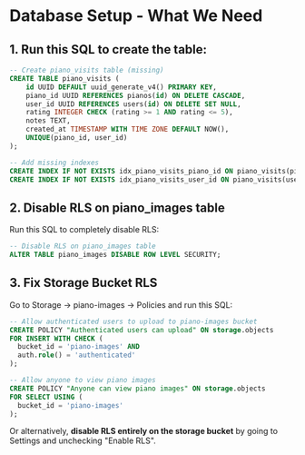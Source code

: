 # Database Setup - What We Need

## 1. Run this SQL to create the table:

```sql
-- Create piano_visits table (missing)
CREATE TABLE piano_visits (
    id UUID DEFAULT uuid_generate_v4() PRIMARY KEY,
    piano_id UUID REFERENCES pianos(id) ON DELETE CASCADE,
    user_id UUID REFERENCES users(id) ON DELETE SET NULL,
    rating INTEGER CHECK (rating >= 1 AND rating <= 5),
    notes TEXT,
    created_at TIMESTAMP WITH TIME ZONE DEFAULT NOW(),
    UNIQUE(piano_id, user_id)
);

-- Add missing indexes
CREATE INDEX IF NOT EXISTS idx_piano_visits_piano_id ON piano_visits(piano_id);
CREATE INDEX IF NOT EXISTS idx_piano_visits_user_id ON piano_visits(user_id);
```

## 2. Disable RLS on piano_images table

Run this SQL to completely disable RLS:

```sql
-- Disable RLS on piano_images table
ALTER TABLE piano_images DISABLE ROW LEVEL SECURITY;
```

## 3. Fix Storage Bucket RLS

Go to Storage → piano-images → Policies and run this SQL:

```sql
-- Allow authenticated users to upload to piano-images bucket
CREATE POLICY "Authenticated users can upload" ON storage.objects
FOR INSERT WITH CHECK (
  bucket_id = 'piano-images' AND 
  auth.role() = 'authenticated'
);

-- Allow anyone to view piano images
CREATE POLICY "Anyone can view piano images" ON storage.objects
FOR SELECT USING (
  bucket_id = 'piano-images'
);
```

Or alternatively, **disable RLS entirely on the storage bucket** by going to Settings and unchecking "Enable RLS".